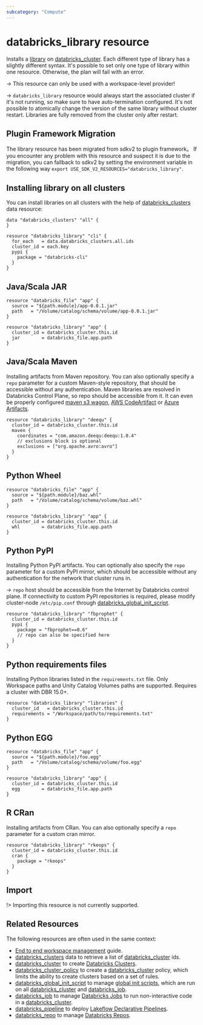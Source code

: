 ```yaml
---
subcategory: "Compute"
---
```

# databricks_library resource

Installs a [library](https://docs.databricks.com/libraries/index.html) on [databricks_cluster](cluster.md). Each different type of library has a slightly different syntax. It's possible to set only one type of library within one resource. Otherwise, the plan will fail with an error.

-> This resource can only be used with a workspace-level provider!

-> `databricks_library` resource would always start the associated cluster if it's not running, so make sure to have auto-termination configured. It's not possible to atomically change the version of the same library without cluster restart. Libraries are fully removed from the cluster only after restart.

## Plugin Framework Migration

The library resource has been migrated from sdkv2 to plugin framework。 If you encounter any problem with this resource and suspect it is due to the migration, you can fallback to sdkv2 by setting the environment variable in the following way `export USE_SDK_V2_RESOURCES="databricks_library"`.

## Installing library on all clusters

You can install libraries on all clusters with the help of [databricks_clusters](../data-sources/clusters.md) data resource:

```hcl
data "databricks_clusters" "all" {
}

resource "databricks_library" "cli" {
  for_each   = data.databricks_clusters.all.ids
  cluster_id = each.key
  pypi {
    package = "databricks-cli"
  }
}
```

## Java/Scala JAR

```hcl
resource "databricks_file" "app" {
  source = "${path.module}/app-0.0.1.jar"
  path   = "/Volume/catalog/schema/volume/app-0.0.1.jar"
}

resource "databricks_library" "app" {
  cluster_id = databricks_cluster.this.id
  jar        = databricks_file.app.path
}
```

## Java/Scala Maven

Installing artifacts from Maven repository. You can also optionally specify a `repo` parameter for a custom Maven-style repository, that should be accessible without any authentication. Maven libraries are resolved in Databricks Control Plane, so repo should be accessible from it. It can even be properly configured [maven s3 wagon](https://github.com/seahen/maven-s3-wagon), [AWS CodeArtifact](https://aws.amazon.com/codeartifact/) or [Azure Artifacts](https://azure.microsoft.com/en-us/services/devops/artifacts/).

```hcl
resource "databricks_library" "deequ" {
  cluster_id = databricks_cluster.this.id
  maven {
    coordinates = "com.amazon.deequ:deequ:1.0.4"
    // exclusions block is optional
    exclusions = ["org.apache.avro:avro"]
  }
}
```

## Python Wheel

```hcl
resource "databricks_file" "app" {
  source = "${path.module}/baz.whl"
  path   = "/Volume/catalog/schema/volume/baz.whl"
}

resource "databricks_library" "app" {
  cluster_id = databricks_cluster.this.id
  whl        = databricks_file.app.path
}
```

## Python PyPI

Installing Python PyPI artifacts. You can optionally also specify the `repo` parameter for a custom PyPI mirror, which should be accessible without any authentication for the network that cluster runs in.

-> `repo` host should be accessible from the Internet by Databricks control plane. If connectivity to custom PyPI repositories is required, please modify cluster-node `/etc/pip.conf` through [databricks_global_init_script](global_init_script.md).

```hcl
resource "databricks_library" "fbprophet" {
  cluster_id = databricks_cluster.this.id
  pypi {
    package = "fbprophet==0.6"
    // repo can also be specified here
  }
}
```

## Python requirements files

Installing Python libraries listed in the `requirements.txt` file.  Only Workspace paths and Unity Catalog Volumes paths are supported.  Requires a cluster with DBR 15.0+.

```hcl
resource "databricks_library" "libraries" {
  cluster_id   = databricks_cluster.this.id
  requirements = "/Workspace/path/to/requirements.txt"
}
```

## Python EGG

```hcl
resource "databricks_file" "app" {
  source = "${path.module}/foo.egg"
  path   = "/Volume/catalog/schema/volume/foo.egg"
}

resource "databricks_library" "app" {
  cluster_id = databricks_cluster.this.id
  egg        = databricks_file.app.path
}
```

## R CRan

Installing artifacts from CRan. You can also optionally specify a `repo` parameter for a custom cran mirror.

```hcl
resource "databricks_library" "rkeops" {
  cluster_id = databricks_cluster.this.id
  cran {
    package = "rkeops"
  }
}
```

## Import

!> Importing this resource is not currently supported.

## Related Resources

The following resources are often used in the same context:

* [End to end workspace management](../guides/workspace-management.md) guide.
* [databricks_clusters](../data-sources/clusters.md) data to retrieve a list of [databricks_cluster](cluster.md) ids.
* [databricks_cluster](cluster.md) to create [Databricks Clusters](https://docs.databricks.com/clusters/index.html).
* [databricks_cluster_policy](cluster_policy.md) to create a [databricks_cluster](cluster.md) policy, which limits the ability to create clusters based on a set of rules.
* [databricks_global_init_script](global_init_script.md) to manage [global init scripts](https://docs.databricks.com/clusters/init-scripts.html#global-init-scripts), which are run on all [databricks_cluster](cluster.md#init_scripts) and [databricks_job](job.md#new_cluster).
* [databricks_job](job.md) to manage [Databricks Jobs](https://docs.databricks.com/jobs.html) to run non-interactive code in a [databricks_cluster](cluster.md).
* [databricks_pipeline](pipeline.md) to deploy [Lakeflow Declarative Pipelines](https://docs.databricks.com/aws/en/dlt).
* [databricks_repo](repo.md) to manage [Databricks Repos](https://docs.databricks.com/repos.html).
